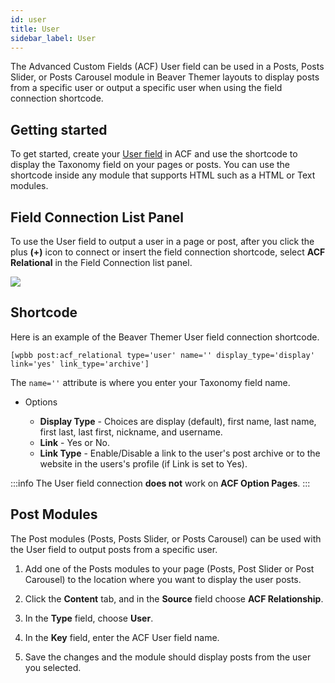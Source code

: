 ```yaml
---
id: user
title: User
sidebar_label: User
---
```


The Advanced Custom Fields (ACF) User field can be used in a Posts, Posts Slider, or Posts Carousel module in Beaver Themer layouts to display posts from a specific user or output a specific user when using the field connection shortcode.

## Getting started

To get started, create your [User field](https://www.advancedcustomfields.com/resources/user/) in ACF and use the shortcode to display the Taxonomy field on your pages or posts. You can use the shortcode inside any module that supports HTML such as a HTML or Text modules.

## Field Connection List Panel

To use the User field to output a user in a page or post, after you click the plus **(+)** icon to connect or insert the field connection shortcode, select **ACF Relational** in the Field Connection list panel.

![](/img/beaver-themer/integrations--acf--user-field--1.jpg)

## Shortcode

Here is an example of the Beaver Themer User field connection shortcode.

```markup
[wpbb post:acf_relational type='user' name='' display_type='display' link='yes' link_type='archive']
```

The `name=''` attribute is where you enter your Taxonomy field name.

* Options

	* **Display Type** - Choices are display (default), first name, last name, first last, last first, nickname, and username.
	* **Link** - Yes or No.
	* **Link Type** - Enable/Disable a link to the user's post archive or to the website in the users's profile (if Link is set to Yes).


:::info
The User field connection **does not** work on **ACF Option Pages**.
:::

## Post Modules

The Post modules (Posts, Posts Slider, or Posts Carousel) can be used with the User field to output posts from a specific user.

1. Add one of the Posts modules to your page (Posts, Post Slider or Post Carousel) to the location where you want to display the user posts.

2. Click the **Content** tab, and in the **Source** field choose **ACF Relationship**.

3. In the **Type** field, choose **User**.

4. In the **Key** field, enter the ACF User field name.

5. Save the changes and the module should display posts from the user you selected.


